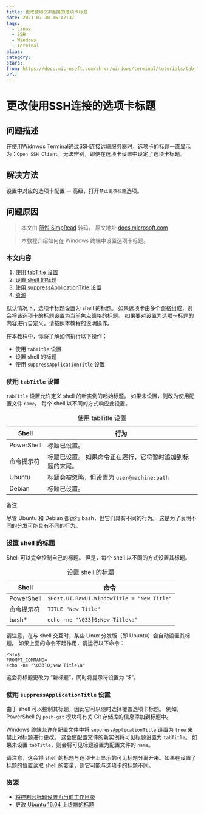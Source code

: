 ```yaml
---
title: 更改使用SSH连接的选项卡标题
date: 2021-07-30 16:47:37
tags:
  - Linux
  - SSH
  - Windows
  - Terminal
alias: 
category: 
stars: 
from: https://docs.microsoft.com/zh-cn/windows/terminal/tutorials/tab-title
url: 
---
```

# 更改使用SSH连接的选项卡标题

## 问题描述

在使用Widnwos Terminal通过SSH连接远端服务器时，选项卡的标题一直显示为：`Open SSH Client`，无法辨别，即便在选项卡设置中设定了选项卡标题。

## 解决方法

设置中对应的选项卡配置 -- 高级，打开`禁止更改标题`选项。

## 问题原因


> 本文由 [简悦 SimpRead](http://ksria.com/simpread/) 转码， 原文地址 [docs.microsoft.com](https://docs.microsoft.com/zh-cn/windows/terminal/tutorials/tab-title)

> 本教程介绍如何在 Windows 终端中设置选项卡标题。

### 本文内容

1.  [使用 tabTitle 设置](#use-the-tabtitle-setting)
2.  [设置 shell 的标题](#set-the-shells-title)
3.  [使用 suppressApplicationTitle 设置](#use-the-suppressapplicationtitle-setting)
4.  [资源](#resources)

默认情况下，选项卡标题设置为 shell 的标题。 如果选项卡由多个窗格组成，则会将该选项卡的标题设置为当前焦点窗格的标题。 如果要对设置为选项卡标题的内容进行自定义，请按照本教程的说明操作。

在本教程中，你将了解如何执行以下操作：

*   使用 `tabTitle` 设置
*   设置 shell 的标题
*   使用 `suppressApplicationTitle` 设置

### [](#use-the-tabtitle-setting)使用 `tabTitle` 设置


`tabTitle` 设置允许定义 shell 的新实例的起始标题。 如果未设置，则改为使用配置文件 `name`。 每个 shell 以不同的方式响应此设置。

<table><caption>使用 tabTitle 设置</caption><thead><tr><th>Shell</th><th>行为</th></tr></thead><tbody><tr><td>PowerShell</td><td>标题已设置。</td></tr><tr><td>命令提示符</td><td>标题已设置。 如果命令正在运行，它将暂时追加到标题的末尾。</td></tr><tr><td>Ubuntu</td><td>标题会被忽略，但设置为 <code>user@machine:path</code></td></tr><tr><td>Debian</td><td>标题已设置。</td></tr></tbody></table>

备注

尽管 Ubuntu 和 Debian 都运行 bash，但它们具有不同的行为。 这是为了表明不同的分发可能具有不同的行为。

### [](#set-the-shells-title)设置 shell 的标题

Shell 可以完全控制自己的标题。 但是，每个 shell 以不同的方式设置其标题。

<table><caption>设置 shell 的标题</caption><thead><tr><th>Shell</th><th>命令</th></tr></thead><tbody><tr><td>PowerShell</td><td><code>$Host.UI.RawUI.WindowTitle = "New Title"</code></td></tr><tr><td>命令提示符</td><td><code>TITLE "New Title"</code></td></tr><tr><td>bash*</td><td><code>echo -ne "\033]0;New Title\a"</code></td></tr></tbody></table>

请注意，在与 shell 交互时，某些 Linux 分发版（即 Ubuntu）会自动设置其标题。 如果上面的命令不起作用，请运行以下命令：

```
PS1=$
PROMPT_COMMAND=
echo -ne "\033]0;New Title\a"
```

这会将标题更改为 “新标题”，同时将提示符设置为 “$”。

### [](#use-the-suppressapplicationtitle-setting)使用 `suppressApplicationTitle` 设置


由于 shell 可以控制其标题，因此它可以随时选择覆盖选项卡标题。 例如，PowerShell 的 `posh-git` 模块将有关 Git 存储库的信息添加到标题中。

Windows 终端允许在配置文件中将 `suppressApplicationTitle` 设置为 `true` 来禁止对标题进行更改。 这会使配置文件的新实例将可见标题设置为 `tabTitle`。 如果未设置 `tabTitle`，则会将可见标题设置为配置文件的 `name`。

请注意，这会将 shell 的标题与选项卡上显示的可见标题分离开来。如果在设置了标题的位置读取 shell 的变量，则它可能与选项卡的标题不同。

### [](#resources)资源

*   [将控制台标题设置为当前工作目录](https://devblogs.microsoft.com/powershell/setting-the-console-title-to-be-your-current-working-directory/)
*   [更改 Ubuntu 16.04 上终端的标题](https://www.zachpfeffer.com/single-post/Change-the-title-of-a-terminal-on-Ubuntu-1604)